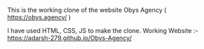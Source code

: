 This is the working clone of the website Obys Agency ( https://obys.agency/ )

I have used HTML, CSS, JS to make the clone.
Working Website :- https://adarsh-279.github.io/Obys-Agency/ 
